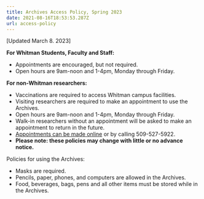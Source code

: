 ```yaml
---
title: Archives Access Policy, Spring 2023
date: 2021-08-16T18:53:53.287Z
url: access-policy
---
```

\[Updated March 8. 2023]

**For Whitman Students, Faculty and Staff:**

* Appointments are encouraged, but not required.
* Open hours are 9am-noon and 1-4pm, Monday through Friday.

**For non-Whitman researchers:**

* Vaccinations are required to access Whitman campus facilities.
* Visiting researchers are required to make an appointment to use the Archives.
* Open hours are 9am-noon and 1-4pm, Monday through Friday. 
* Walk-in researchers without an appointment will be asked to make an appointment to return in the future.
* [Appointments can be made online](https://wcna.youcanbook.me/) or by calling 509-527-5922.
* **Please note: these policies may change with little or no advance notice.**

Policies for using the Archives:

* Masks are required.
* Pencils, paper, phones, and computers are allowed in the Archives.
* Food, beverages, bags, pens and all other items must be stored while in the Archives.